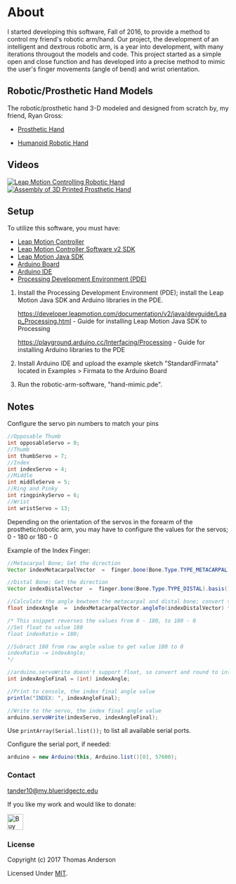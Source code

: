# About 
I started developing this software, Fall of 2016, to provide a method to control my friend's robotic arm/hand. Our project, the development of an intelligent and dextrous robotic arm, is a year into development, with many iterations througout the models and code. This project started as a simple open and close function and has developed into a precise method to mimic the user's finger movements (angle of bend) and wrist orientation.

## Robotic/Prosthetic Hand Models
The robotic/prosthetic hand 3-D modeled and designed from scratch by, my friend, Ryan Gross:
* [Prosthetic Hand](https://www.thingiverse.com/thing:1691704)

* [Humanoid Robotic Hand](https://www.thingiverse.com/thing:2269115)

## Videos
[![Leap Motion Controlling Robotic Hand](https://i.ytimg.com/vi/3RT4VxzfR7o/hqdefault.jpg?custom=true&w=336&h=188&stc=true&jpg444=true&jpgq=90&sp=68&sigh=jSdQUH0LPmkBmA_l1RSWCEq4K1U)](https://www.youtube.com/watch?v=3RT4VxzfR7o) 
[![Assembly of 3D Printed Prosthetic Hand](https://i.ytimg.com/vi/RJNDjnWV8Eo/hqdefault.jpg?custom=true&w=336&h=188&stc=true&jpg444=true&jpgq=90&sp=68&sigh=NoO1IPwUvkwjopU-Ku0u-TDZpQE)](https://www.youtube.com/watch?v=RJNDjnWV8Eo)

## Setup
To utilize this software, you must have:
   * [Leap Motion Controller](https://store-us.leapmotion.com/products/leap-motion-controller)
   * [Leap Motion Controller Software v2 SDK](https://developer.leapmotion.com/sdk/v2)
   * [Leap Motion Java SDK](https://developer.leapmotion.com/documentation/java/devguide/Leap_Processing.html)
   * [Arduino Board](https://www.arduino.cc/en/Main/Products)
   * [Arduino IDE](https://www.arduino.cc/en/Main/Software)
   * [Processing Development Environment (PDE)](https://processing.org/download/)
   
1. Install the Processing Development Environment (PDE); install the Leap Motion Java SDK and Arduino libraries in the PDE.
   
     https://developer.leapmotion.com/documentation/v2/java/devguide/Leap_Processing.html - Guide for installing Leap Motion Java SDK to Processing
   
     https://playground.arduino.cc/Interfacing/Processing - Guide for installing Arduino libraries to the PDE

2. Install Arduino IDE and upload the example sketch "StandardFirmata" located in Examples > Firmata to the Arduino Board

3. Run the robotic-arm-software, "hand-mimic.pde".

## Notes
Configure the servo pin numbers to match your pins
```java
//Opposable Thumb
int opposableServo = 0;
//Thumb
int thumbServo = 7;
//Index
int indexServo = 4;
//Middle
int middleServo = 5;
//Ring and Pinky
int ringpinkyServo = 6;
//Wrist
int wristServo = 13;
```
Depending on the orientation of the servos in the forearm of the prosthetic/robotic arm, you may have to configure the values for the servos; 0 - 180 or 180 - 0

Example of the Index Finger:
```java
//Metacarpal Bone; Get the direction
Vector indexMetacarpalVector  =  finger.bone(Bone.Type.TYPE_METACARPAL).basis().getZBasis();

//Distal Bone; Get the direction
Vector indexDistalVector  =  finger.bone(Bone.Type.TYPE_DISTAL).basis().getZBasis();

//Calculate the angle bewteen the metacarpal and distal bone; convert to degrees.
float indexAngle  =  indexMetacarpalVector.angleTo(indexDistalVector) * 180/PI;

/* This snippet reverses the values from 0 - 180, to 180 - 0
//Set float to value 180
float indexRatio = 180;

//Subract 180 from raw angle value to get value 180 to 0
indexRatio -= indexAngle;
*/

//arduino.servoWrite doesn't support float, so convert and round to integer
int indexAngleFinal = (int) indexAngle;

//Print to console, the index final angle value
println("INDEX: ", indexAngleFinal);

//Write to the servo, the index final angle value
arduino.servoWrite(indexServo, indexAngleFinal);  
```
Use ``` printArray(Serial.list()); ``` to list all available serial ports.

Configure the serial port, if needed:
```java
arduino = new Arduino(this, Arduino.list()[0], 57600);
```

### Contact
tander10@my.blueridgectc.edu

If you like my work and would like to donate:

<a href='https://ko-fi.com/ttander' target='_blank'><img height='36' style='border:0px;height:36px;' src='https://az743702.vo.msecnd.net/cdn/kofi4.png?v=f' border='0' alt='Buy Me a Coffee at ko-fi.com' /></a> 

### License
Copyright (c) 2017 Thomas Anderson

Licensed Under [MIT](https://github.com/tt-anderson/robotic-arm-software/blob/master/LICENSE).
